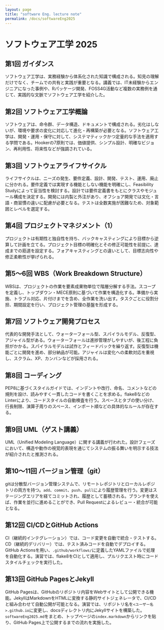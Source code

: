 ```yaml
---
layout: page
title: "software Eng. lecture note"
permalink: /docs/softwareEng2025
---
```

# ソフトウェア工学 2025

## 第1回 ガイダンス

ソフトウェア工学は、実務経験から体系化された知識で構成される。知見の理解だけでなく、チームでの共有と実践が重要となる。講義では、IT未経験からエンジニアになった事例や、Rパッケージ開発、FOSS4G活動など複数の実務例を通じて、実践的な文脈でソフトウェア工学を紹介した。

## 第2回 ソフトウェア工学概論

ソフトウェアは、命令群、データ構造、ドキュメントで構成される。劣化はしないが、環境や要求の変化に対応して進化・再構築が必要となる。ソフトウェア工学は、開発・運用・保守に対して、システマティックかつ定量的な手法を適用する学問である。Hookerの7原則では、価値提供、シンプル設計、明確なビジョン、再利用性、将来性などが強調されている。

## 第3回 ソフトウェアライフサイクル

ライフサイクルは、ニーズの発生、要件定義、設計、開発、テスト、運用、廃止に分かれる。要件定義では実現する機能としない機能を明確にし、Feasibility Studyによって妥当性を検討する。設計では要件定義書をもとにクラスやモジュール構成を決定する。開発には内製と外注があり、オフショア開発では文化・言語・商習慣の違いに配慮が必要となる。テストは全数実施が困難なため、対象範囲とレベルを選定する。

## 第4回 プロジェクトマネジメント（1）

プロジェクトは有期性と独自性を持ち、バックキャスティングにより目標から逆算して計画を立てる。プロジェクト目標の明確化とその修正可能性を前提に、達成までの筋道を設定する。フォアキャスティングとの違いとして、目標志向性や修正柔軟性が挙げられる。

## 第5〜6回 WBS（Work Breakdown Structure）

WBSは、プロジェクトの作業を要素成果物単位で階層分解する手法。スコープを定義し、トップダウン・MECE原則に基づいて作業を構造化する。準備から実施、トラブル対応、片付けまでを含め、全作業を洗い出す。タスクごとに役割分担、期間設定を行い、プロジェクト管理の基盤を形成する。

## 第7回 ソフトウェア開発プロセス

代表的な開発手法として、ウォーターフォール型、スパイラルモデル、反復型、アジャイル型がある。ウォーターフォールは進捗管理がしやすいが、後工程に負担がかかる。スパイラルモデルは試作とフィードバックを繰り返す。反復型は機能ごとに開発を進め、部分納品が可能。アジャイルは変化への柔軟対応を重視し、スクラム、XP、カンバンなどが採用される。

## 第8回 コーディング

PEP8に基づくスタイルガイドでは、インデントや改行、命名、コメントなどの規則を設け、読みやすく一貫したコードを書くことを求める。flake8などのLinterにより、コードスタイルの自動検査を行う。スペースとタブの使い分け、行長制限、演算子周りのスペース、インポート順などの具体的なルールが存在する。

## 第9回 UML（ゲスト講義）

UML（Unified Modeling Language）に関する講義が行われた。設計フェーズにおいて、構造や動作の視覚的表現を通じてシステムの振る舞いを明示する技法が紹介されたと推測される。

## 第10〜11回 バージョン管理（git）

gitは分散型バージョン管理システムで、リモートレポジトリとローカルレポジトリの両方を持つ。`add`、`commit`、`push`、`pull`により履歴管理を行う。変更はステージングエリアを経てコミットされ、履歴として蓄積される。ブランチを使えば、作業を並行に進めることができ、Pull Requestによるレビュー・統合が可能となる。

## 第12回 CI/CDとGitHub Actions

CI（継続的インテグレーション）では、コード変更を自動で統合・テストする。CD（継続的デリバリー）では、テスト済みコードを自動でデプロイする。GitHub Actionsを用い、`.github/workflows/`に定義したYAMLファイルで処理を自動化する。演習では、flake8をCIとして適用し、プルリクエスト時にコードスタイルチェックを実行した。

## 第13回 GitHub PagesとJekyll

GitHub Pagesは、GitHubのリポジトリ内容をWebサイトとして公開できる機能。JekyllはMarkdownをHTMLに変換する静的サイトジェネレータで、CI/CDと組み合わせて自動公開が可能となる。演習では、リポジトリ名を`<ユーザー名>.github.io`に変更し、docsディレクトリ内にJekyllサイトを構築した。`softwareEng2025.md`をまとめ、トップページの`index.markdown`からリンクを貼り、GitHub Pages上で公開するまでの流れを実施した。

